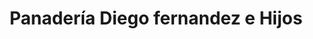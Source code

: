---
title: "Panadería Diego fernandez e Hijos"
url: /maracena/panaderia-diego-fernandez-e-hijos/
shop: panadería
---